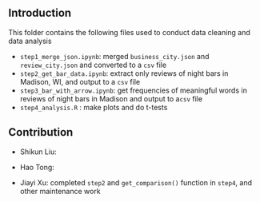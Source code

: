 ## Introduction
This folder contains the following files used to conduct data cleaning and data analysis
- `step1_merge_json.ipynb`: merged `business_city.json` and `review_city.json` and converted to a `csv` file
- `step2_get_bar_data.ipynb`: extract only reviews of night bars in Madison, WI, and output to a `csv` file
- `step3_bar_with_arrow.ipynb`: get frequencies of meaningful words in reviews of night bars in Madison and output to a`csv` file
- `step4_analysis.R` : make plots and do t-tests

## Contribution
- Shikun Liu: 

- Hao Tong: 

- Jiayi Xu: completed `step2` and `get_comparison()` function in `step4`, and other maintenance work